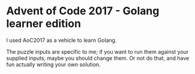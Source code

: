 # Advent of Code 2017 - Golang learner edition

I used AoC2017 as a vehicle to learn Golang.

The puzzle inputs are specific to me; if you want to run them
against your supplied inputs, maybe you should change them. Or
not do that, and have fun actually writing your own solution.